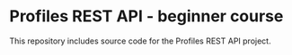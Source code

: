 # Profiles REST API - beginner course

This repository includes source code for the Profiles REST API project.
